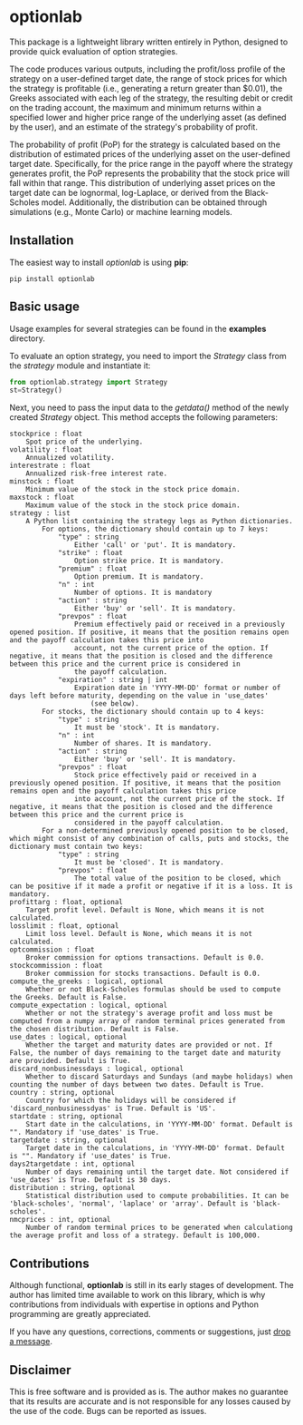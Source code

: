 # optionlab

This package is a lightweight library written entirely in Python, designed to provide quick evaluation of option strategies.

The code produces various outputs, including the profit/loss profile of the strategy on a user-defined target date, the range of stock prices for which the strategy is profitable (i.e., generating a return greater than \$0.01), the Greeks associated with each leg of the strategy, the resulting debit or credit on the trading account, the maximum and minimum returns within a specified lower and higher price range of the underlying asset (as defined by the user), and an estimate of the strategy's probability of profit.

The probability of profit (PoP) for the strategy is calculated based on the distribution of estimated prices of the underlying asset on the user-defined target date. Specifically, for the price range in the payoff where the strategy generates profit, the PoP represents the probability that the stock price will fall within that range. This distribution of underlying asset prices on the target date can be lognormal, log-Laplace, or derived from the Black-Scholes model. Additionally, the distribution can be obtained through simulations (e.g., Monte Carlo) or machine learning models.

## Installation

The easiest way to install *optionlab* is using **pip**:

```
pip install optionlab 
```
## Basic usage

Usage examples for several strategies can be found in the **examples** directory.

To evaluate an option strategy, you need to import the *Strategy* class from the *strategy* module and instantiate it:

```python
from optionlab.strategy import Strategy
st=Strategy()
```

Next, you need to pass the input data to the *getdata()* method of the newly created *Strategy* object. This method accepts the following parameters:

```
stockprice : float
    Spot price of the underlying.
volatility : float
    Annualized volatility.
interestrate : float
    Annualized risk-free interest rate.
minstock : float
    Minimum value of the stock in the stock price domain.
maxstock : float
    Maximum value of the stock in the stock price domain.
strategy : list
    A Python list containing the strategy legs as Python dictionaries.
        For options, the dictionary should contain up to 7 keys:
            "type" : string
                Either 'call' or 'put'. It is mandatory.
            "strike" : float
                Option strike price. It is mandatory.
            "premium" : float
                Option premium. It is mandatory.
            "n" : int
                Number of options. It is mandatory
            "action" : string
                Either 'buy' or 'sell'. It is mandatory.
            "prevpos" : float
                Premium effectively paid or received in a previously opened position. If positive, it means that the position remains open and the payoff calculation takes this price into 
                account, not the current price of the option. If negative, it means that the position is closed and the difference between this price and the current price is considered in 
                the payoff calculation.
            "expiration" : string | int
                Expiration date in 'YYYY-MM-DD' format or number of days left before maturity, depending on the value in 'use_dates' 
                    (see below).
        For stocks, the dictionary should contain up to 4 keys:
            "type" : string
                It must be 'stock'. It is mandatory.
            "n" : int
                Number of shares. It is mandatory.
            "action" : string
                Either 'buy' or 'sell'. It is mandatory.
            "prevpos" : float
                Stock price effectively paid or received in a previously opened position. If positive, it means that the position remains open and the payoff calculation takes this price 
                into account, not the current price of the stock. If negative, it means that the position is closed and the difference between this price and the current price is 
                considered in the payoff calculation.
        For a non-determined previously opened position to be closed, which might consist of any combination of calls, puts and stocks, the dictionary must contain two keys:
            "type" : string
                It must be 'closed'. It is mandatory.
            "prevpos" : float
                The total value of the position to be closed, which can be positive if it made a profit or negative if it is a loss. It is mandatory.
profittarg : float, optional
    Target profit level. Default is None, which means it is not calculated.
losslimit : float, optional
    Limit loss level. Default is None, which means it is not calculated.
optcommission : float
    Broker commission for options transactions. Default is 0.0.
stockcommission : float
    Broker commission for stocks transactions. Default is 0.0.
compute_the_greeks : logical, optional
    Whether or not Black-Scholes formulas should be used to compute the Greeks. Default is False.
compute_expectation : logical, optional
    Whether or not the strategy's average profit and loss must be computed from a numpy array of random terminal prices generated from the chosen distribution. Default is False.
use_dates : logical, optional
    Whether the target and maturity dates are provided or not. If False, the number of days remaining to the target date and maturity are provided. Default is True.
discard_nonbusinessdays : logical, optional
    Whether to discard Saturdays and Sundays (and maybe holidays) when counting the number of days between two dates. Default is True.
country : string, optional
    Country for which the holidays will be considered if 'discard_nonbusinessdyas' is True. Default is 'US'.
startdate : string, optional
    Start date in the calculations, in 'YYYY-MM-DD' format. Default is "". Mandatory if 'use_dates' is True.
targetdate : string, optional
    Target date in the calculations, in 'YYYY-MM-DD' format. Default is "". Mandatory if 'use_dates' is True.
days2targetdate : int, optional
    Number of days remaining until the target date. Not considered if 'use_dates' is True. Default is 30 days.
distribution : string, optional
    Statistical distribution used to compute probabilities. It can be 'black-scholes', 'normal', 'laplace' or 'array'. Default is 'black-scholes'.
nmcprices : int, optional
    Number of random terminal prices to be generated when calculationg the average profit and loss of a strategy. Default is 100,000.
```

## Contributions

Although functional, **optionlab** is still in its early stages of development. The author has limited time available to work on this library, which is why contributions from individuals with expertise in options and Python programming are greatly appreciated.

If you have any questions, corrections, comments or suggestions, just [drop a message](mailto:roberto.veiga@ufabc.edu.br).

## Disclaimer

This is free software and is provided as is. The author makes no guarantee that its results are accurate and is not responsible for any losses caused by the use of the code. Bugs can be reported as issues.
